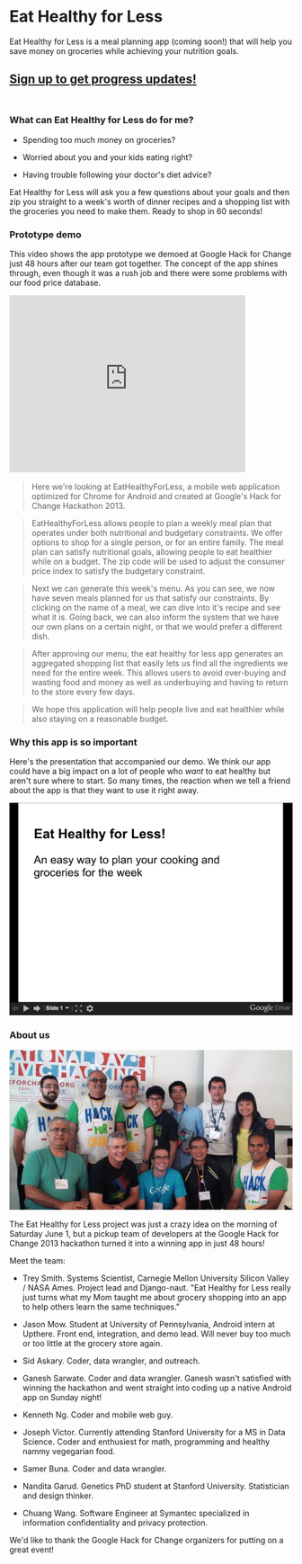<link href="http://kevinburke.bitbucket.org/markdowncss/markdown.css" rel="stylesheet"></link>
<title>Eat Healthy for Less</title>

# Eat Healthy for Less

Eat Healthy for Less is a meal planning app (coming soon!) that will
help you save money on groceries while achieving your nutrition goals.

<h2 style="margin-bottom: 50px;"><a href="http://j.mp/ehfl2013">Sign up to get progress updates!</a></h2>

### What can Eat Healthy for Less do for me?

 * Spending too much money on groceries?

 * Worried about you and your kids eating right?

 * Having trouble following your doctor's diet advice?

Eat Healthy for Less will ask you a few questions about your goals and
then zip you straight to a week's worth of dinner recipes and a shopping
list with the groceries you need to make them. Ready to shop in 60
seconds!

### Prototype demo

This video shows the app prototype we demoed at Google Hack for Change
just 48 hours after our team got together. The concept of the app shines
through, even though it was a rush job and there were some problems with
our food price database.

<iframe width="420" height="315" src="http://www.youtube.com/embed/8WcR2nYKgfo" frameborder="0" allowfullscreen></iframe>

>Here we're looking at EatHealthyForLess, a mobile web application optimized for Chrome for Android and created at Google's Hack for Change Hackathon 2013.

>EatHealthyForLess allows people to plan a weekly meal plan that operates under both nutritional and budgetary constraints. We offer options to shop for a single person, or for an entire family. The meal plan can satisfy nutritional goals, allowing people to eat healthier while on a budget. The zip code will be used to adjust the consumer price index to satisfy the budgetary constraint.

>Next we can generate this week's menu. As you can see, we now have seven meals planned for us that satisfy our constraints. By clicking on the name of a meal, we can dive into it's recipe and see what it is. Going back, we can also inform the system that we have our own plans on a certain night, or that we would prefer a different dish.

>After approving our menu, the eat healthy for less app generates an aggregated shopping list that easily lets us find all the ingredients we need for the entire week. This allows users to avoid over-buying and wasting food and money as well as underbuying and having to return to the store every few days.

>We hope this application will help people live and eat healthier while also staying on a reasonable budget.

### Why this app is so important

Here's the presentation that accompanied our demo. We think our app
could have a big impact on a lot of people who *want* to eat healthy but
aren't sure where to start. So many times, the reaction when we tell a
friend about the app is that they want to use it right away.

<a href="http://j.mp/ehfl_pres" target="new_tab"><img src="pres_thumbnail.png"/></a>

### About us

![Google Hack for Change Winners](award.jpg)

The Eat Healthy for Less project was just a crazy idea on the morning of
Saturday June 1, but a pickup team of developers at the Google Hack for
Change 2013 hackathon turned it into a winning app in just 48 hours!

Meet the team:

 * Trey Smith. Systems Scientist, Carnegie Mellon University Silicon
   Valley / NASA Ames. Project lead and Django-naut. "Eat Healthy for
   Less really just turns what my Mom taught me about grocery shopping
   into an app to help others learn the same techniques."

 * Jason Mow. Student at University of Pennsylvania, Android intern at Upthere. Front end, integration, and demo lead. Will never buy too much or too little at the grocery store again.

 * Sid Askary. Coder, data wrangler, and outreach.

 * Ganesh Sarwate. Coder and data wrangler. Ganesh wasn't satisfied
   with winning the hackathon and went straight into coding up a
   native Android app on Sunday night!

 * Kenneth Ng. Coder and mobile web guy.

 * Joseph Victor. Currently attending Stanford University for a MS in
   Data Science.  Coder and enthusiest for math, programming and healthy
   nammy vegegarian food.

 * Samer Buna. Coder and data wrangler.

 * Nandita Garud. Genetics PhD student at Stanford
   University. Statistician and design thinker.

 * Chuang Wang. Software Engineer at Symantec specialized in information confidentiality and privacy protection.

We'd like to thank the Google Hack for Change organizers for putting on
a great event!
